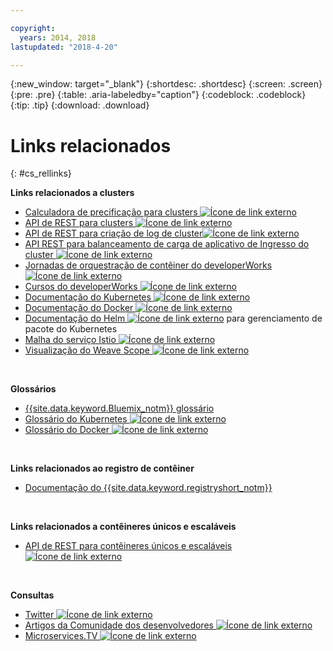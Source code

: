 ```yaml
---

copyright:
  years: 2014, 2018
lastupdated: "2018-4-20"

---
```


{:new_window: target="_blank"}
{:shortdesc: .shortdesc}
{:screen: .screen}
{:pre: .pre}
{:table: .aria-labeledby="caption"}
{:codeblock: .codeblock}
{:tip: .tip}
{:download: .download}


# Links relacionados
{: #cs_rellinks}

**Links relacionados a clusters**

- [Calculadora de precificação para clusters ![Ícone de link externo](../icons/launch-glyph.svg "Ícone de link externo")](https://console.bluemix.net/?direct=classic%2F&env_id=ibm%3Ayp%3Aus-south#/pricing/cloudOEPaneId=pricing&paneId=pricingSheet&orgGuid=83f3f6dd-e430-4955-8225-0963753d8b0f&spaceGuid=f616188f-e265-4e04-84be-1b3d2ec63db3)
- [API de REST para clusters
![Ícone de link externo](../icons/launch-glyph.svg "Ícone de link externo")](https://containers.bluemix.net/swagger)
- [API de REST para criação de log de cluster![Ícone de link externo](../icons/launch-glyph.svg "Ícone de link externo")](https://us-south.containers.bluemix.net/swagger-logging/)
- [API REST para balanceamento de carga de aplicativo de Ingresso do cluster ![Ícone de link externo](../icons/launch-glyph.svg "Ícone de link externo")](https://us-south.containers.bluemix.net/swagger-alb-api/)
- [Jornadas de orquestração de contêiner do developerWorks ![Ícone de link externo](../icons/launch-glyph.svg "Ícone de link externo")](https://developer.ibm.com/code/journey/category/container-orchestration/)
- [Cursos do developerWorks ![Ícone de link externo](../icons/launch-glyph.svg "Ícone de link externo")](https://developer.ibm.com/courses/all/?s=IBM+Cloud+Container+Service)
- [Documentação do Kubernetes ![Ícone de link externo](../icons/launch-glyph.svg "Ícone de link externo")](https://kubernetes.io/)
- [Documentação do Docker ![Ícone de link externo](../icons/launch-glyph.svg "Ícone de link externo")](https://docs.docker.com/engine/)
- <a href="https://docs.helm.sh/helm/" target="_blank">Documentação do Helm <img src="../icons/launch-glyph.svg" alt="Ícone de link externo"></a> para gerenciamento de pacote do Kubernetes
- [Malha do serviço Istio ![Ícone de link externo](../icons/launch-glyph.svg "Ícone de link externo")](https://istio.io/)
- [Visualização do Weave Scope ![Ícone de link externo](../icons/launch-glyph.svg "Ícone de link externo")](https://www.weave.works/oss/scope/)

<br />


**Glossários**
- [{{site.data.keyword.Bluemix_notm}} glossário](/docs/overview/glossary/index.html)
- [Glossário do Kubernetes ![Ícone de link externo](../icons/launch-glyph.svg "Ícone de link externo")](https://kubernetes.io/docs/reference/glossary/?fundamental=true)
- [Glossário do Docker ![Ícone de link externo](../icons/launch-glyph.svg "Ícone de link externo")](https://docs.docker.com/glossary/)

<br />


**Links relacionados ao registro de contêiner**

- [Documentação do {{site.data.keyword.registryshort_notm}}](/docs/services/Registry/index.html)


<br />



**Links relacionados a contêineres únicos e escaláveis**

- [API de REST para contêineres únicos e escaláveis ![Ícone de link externo](../icons/launch-glyph.svg "Ícone de link externo")](http://ccsapi-doc.mybluemix.net/)

<br />


**Consultas**

- [Twitter ![Ícone de link externo](../icons/launch-glyph.svg "Ícone de link externo")](https://twitter.com/hashtag/ibmcontainers)
- [Artigos da Comunidade dos desenvolvedores ![Ícone de link externo](../icons/launch-glyph.svg "Ícone de link externo")](https://www.ibm.com/blogs/bluemix/tag/containers/)
- [Microservices.TV ![Ícone de link externo](../icons/launch-glyph.svg "Ícone de link externo")](https://developer.ibm.com/tv/microservices/)

<br />


